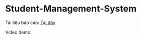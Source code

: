 # Student-Management-System
<p>Tài liệu báo cáo: <a href="https://docs.google.com/document/d/1ZJr1av1-gF0ysFhu6gfuyelm1UmIN_KB/edit?usp=sharing&ouid=106246984354764780776&rtpof=true&sd=true" target = "_blank">Tại đây</a></p>
<p>Video demo: <a href="https://drive.google.com/file/d/174K9MGuXlluMB-Z6x3WN2RXa-Ae3b185/view?usp=sharing" target = "_blank"></a></p>